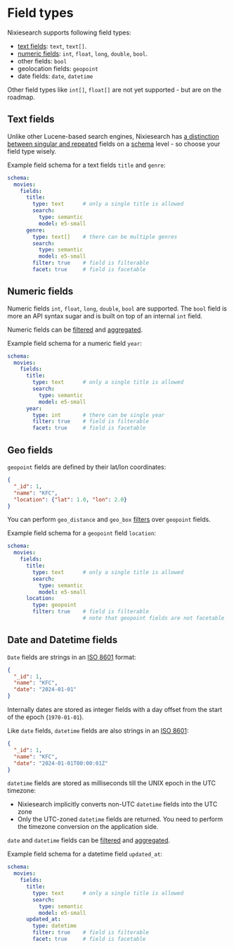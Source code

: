 # Field types

Nixiesearch supports following field types:

* [text fields](#text-fields): `text`, `text[]`.
* [numeric fields](#numeric-fields): `int`, `float`, `long`, `double`, `bool`.
* other fields: `bool`
* geolocation fields: `geopoint`
* date fields: `date`, `datetime`

Other field types like `int[]`, `float[]` are not yet supported - but are on the roadmap.

## Text fields

Unlike other Lucene-based search engines, Nixiesearch has [a distinction between singular and repeated](../format.md#repeated-fields) fields on a [schema](../mapping.md) level - so choose your field type wisely.

Example field schema for a text fields `title` and `genre`:

```yaml
schema:
  movies:
    fields:
      title:
        type: text      # only a single title is allowed
        search: 
          type: semantic
          model: e5-small
      genre:
        type: text[]    # there can be multiple genres
        search: 
          type: semantic
          model: e5-small
        filter: true    # field is filterable
        facet: true     # field is facetable
```

## Numeric fields

Numeric fields `int`, `float`, `long`, `double`, `bool` are supported. The `bool` field is more an API syntax sugar and is built on top of an internal `int` field. 

Numeric fields can be [filtered](../../search/filter.md#filters) and [aggregated](../../search/facet.md).

Example field schema for a numeric field `year`:

```yaml
schema:
  movies:
    fields:
      title:
        type: text      # only a single title is allowed
        search: 
          type: semantic
          model: e5-small
      year:
        type: int       # there can be single year
        filter: true    # field is filterable
        facet: true     # field is facetable
```

## Geo fields

`geopoint` fields are defined by their lat/lon coordinates:

```json
{
  "_id": 1,
  "name": "KFC",
  "location": {"lat": 1.0, "lon": 2.0}
}
```

You can perform `geo_distance` and `geo_box` [filters](../../search/filter.md#geolocation-filters) over `geopoint` fields.

Example field schema for a `geopoint` field `location`:

```yaml
schema:
  movies:
    fields:
      title:
        type: text      # only a single title is allowed
        search: 
          type: semantic
          model: e5-small
      location:
        type: geopoint  
        filter: true    # field is filterable
                        # note that geopoint fields are not facetable
```


## Date and Datetime fields

`Date` fields are strings in an [ISO 8601](https://en.wikipedia.org/wiki/ISO_8601) format:

```json
{
  "_id": 1,
  "name": "KFC",
  "date": "2024-01-01"
}
```

Internally dates are stored as integer fields with a day offset from the start of the epoch (`1970-01-01`).

Like `date` fields, `datetime` fields are also strings in an [ISO 8601](https://en.wikipedia.org/wiki/ISO_8601):

```json
{
  "_id": 1,
  "name": "KFC",
  "date": "2024-01-01T00:00:01Z"
}
```

`datetime` fields are stored as milliseconds till the UNIX epoch in the UTC timezone:

* Nixiesearch implicitly converts non-UTC `datetime` fields into the UTC zone
* Only the UTC-zoned `datetime` fields are returned. You need to perform the timezone conversion on the application side.

`date` and `datetime` fields can be [filtered](../../search/filter.md#filters) and [aggregated](../../search/facet.md).

Example field schema for a datetime field `updated_at`:

```yaml
schema:
  movies:
    fields:
      title:
        type: text      # only a single title is allowed
        search: 
          type: semantic
          model: e5-small
      updated_at:
        type: datetime  
        filter: true    # field is filterable
        facet: true     # field is facetable
```
